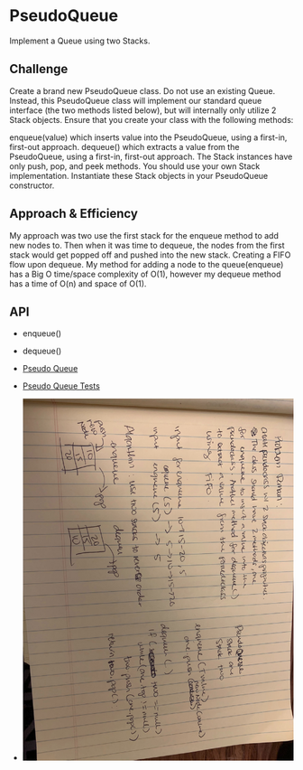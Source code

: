 # PseudoQueue
Implement a Queue using two Stacks.

## Challenge
Create a brand new PseudoQueue class. Do not use an existing Queue. Instead, this PseudoQueue class will implement our standard queue interface (the two methods listed below), but will internally only utilize 2 Stack objects. Ensure that you create your class with the following methods:

enqueue(value) which inserts value into the PseudoQueue, using a first-in, first-out approach.
dequeue() which extracts a value from the PseudoQueue, using a first-in, first-out approach.
The Stack instances have only push, pop, and peek methods. You should use your own Stack implementation. Instantiate these Stack objects in your PseudoQueue constructor.

## Approach & Efficiency
My approach was two use the first stack for the enqueue method to add new nodes to. Then when it was time to dequeue, the nodes from the first stack would get popped off and pushed into the new stack. Creating a FIFO flow upon dequeue. My method for adding a node to the queue(enqueue) has a Big O time/space complexity of O(1), however my dequeue method has a time of O(n) and space of O(1).

## API
* enqueue()
* dequeue()

* [Pseudo Queue](../Data-Structures/src/main/java/pseudoqueue)
* [Pseudo Queue Tests](../Data-Structures/src/test/java/pseudoqueue)

* ![PseudoQueue whiteboarding](../assets/pseudoqueue.jpg)
